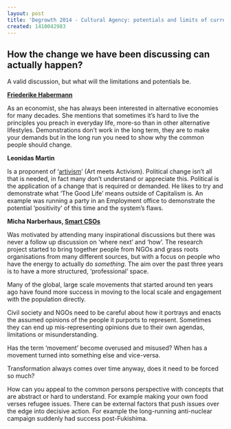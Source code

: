 ```yaml
---
layout: post
title: 'Degrowth 2014 - Cultural Agency: potentials and limits of current civic movement'
created: 1410042983
---
```

<h2 id="howthechangewehavebeendiscussioncanactuallyhappen">How the change we have been discussing can actually happen?</h2>

A valid discussion, but what will the limitations and potentials be.

<strong><a href="http://www.leuphana.de/nage-tagung/programm/referierende/friederike-habermann.html" target="_blank">Friederike Habermann</a></strong>

As an economist, she has always been interested in alternative economies for many decades. She mentions that sometimes it&rsquo;s hard to live the principles you preach in everyday life, more-so than in other alternative lifestyles. Demonstrations don&rsquo;t work in the long term, they are to make your demands but in the long run you need to show why the common people should change.

<strong>Leonidas Martin</strong>

Is a proponent of &lsquo;<a href="http://artisticactivism.org/" target="_blank">artivism</a>&rsquo; (Art meets Activism). Political change isn&rsquo;t all that is needed, in fact many don&rsquo;t understand or appreciate this. Political is the application of a change that is required or demanded. He likes to try and demonstrate what &lsquo;The Good Life&rsquo; means outside of Capitalism is. An example was running a party in an Employment office to demonstrate the potential &lsquo;positivity&rsquo; of this time and the system&rsquo;s flaws.

<strong>Micha Narberhaus, <a href="http://www.smart-csos.org/" target="_blank">Smart CSOs</a></strong>

Was motivated by attending many inspirational discussions but there was never a follow up discussion on &lsquo;where next&rsquo; and &lsquo;how&rsquo;. The research project started to bring together people from NGOs and grass roots organisations from many different sources, but with a focus on people who have the energy to actually do <em>something</em>. The aim over the past three years is to have a more structured, &lsquo;professional&rsquo; space.

Many of the global, large scale movements that started around ten years ago have found more success in moving to the local scale and engagement with the population directly.

Civil society and NGOs need to be careful about how it portrays and enacts the assumed opinions of the people it purports to represent. Sometimes they can end up mis-representing opinions due to their own agendas, limitations or misunderstanding.

Has the term &lsquo;movement&rsquo; become overused and misused? When has a movement turned into something else and vice-versa.

Transformation always comes over time anyway, does it need to be forced so much?

How can you appeal to the common persons perspective with concepts that are abstract or hard to understand. For example making your own food verses refugee issues. There can be external factors that push issues over the edge into decisive action. For example the long-running anti-nuclear campaign suddenly had success post-Fukishima.
